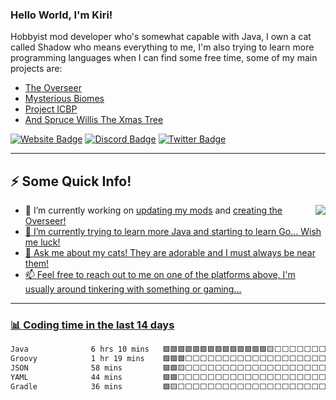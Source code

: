 ### Hello World, I'm Kiri!
<p>
  Hobbyist mod developer who's somewhat capable with Java, I own a cat called Shadow who means everything to me, I'm also trying to learn more programming languages when I can find some free time, some of my main projects are:
</p>

<ul>
  <li><a href="https://github.com/kiricatts/overseer">The Overseer</li>
  <li><a href="https://github.com/kiris-mods/mysterious-biomes">Mysterious Biomes</li>
  <li><a href="https://github.com/kiris-mods/project-icbp">Project ICBP</li>
  <li>And <a href="https://github.com/kiris-mods/spruce-willis-the-xmas-tree">Spruce Willis The Xmas Tree</li>
</ul>

<p>
  <a href="https://tophatcat.dev"><img src="https://img.shields.io/badge/-tophatcat.dev-4E69C8?style=flat-square&amp;labelColor=4E69C8&amp;logo=Firefox&amp;link=https://tophatcat.dev" alt="Website Badge"></a>
  <a href="https://discord.tophatcat.dev"><img src="https://img.shields.io/discord/176780432371744769?style=flat-square&logo=Discord&label=Discord" alt="Discord Badge"></a>
  <a href="https://x.com/kiricattus"><img src="https://img.shields.io/twitter/url?url=https%3A%2F%2Fx.com%2Fkiricattus&label=KiriCattus" alt="Twitter Badge"></a>
</p>

---

<h2>⚡️ Some Quick Info!</h2>
<img align="right" src="https://media1.giphy.com/media/igDIvcIMMGIne/giphy.gif"/>
<ul>
  <li>🔭 I’m currently working on <a href="https://github.com/kiris-mods/">updating my mods</a> and <a href="https://github.com/kiricatts/overseer">creating the Overseer!</li>
  <li>🌱 I’m currently trying to learn more Java and starting to learn Go... Wish me luck!</li>
  <li>💬 Ask me about my cats! They are adorable and I must always be near them!</li>
  <li>📫 Feel free to reach out to me on one of the platforms above, I'm usually around tinkering with something or gaming... </li>
</ul>

---

### :bar_chart: [Coding time in the last 14 days](https://github.com/muety/wakapi)

<!--START_SECTION:waka-->

```txt
Java              6 hrs 10 mins   🟩🟩🟩🟩🟩🟩🟩🟩🟩🟩🟩🟩🟩🟩🟨⬜⬜⬜⬜⬜⬜⬜⬜⬜⬜   58.64 %
Groovy            1 hr 19 mins    🟩🟩🟩⬜⬜⬜⬜⬜⬜⬜⬜⬜⬜⬜⬜⬜⬜⬜⬜⬜⬜⬜⬜⬜⬜   12.53 %
JSON              58 mins         🟩🟩🟨⬜⬜⬜⬜⬜⬜⬜⬜⬜⬜⬜⬜⬜⬜⬜⬜⬜⬜⬜⬜⬜⬜   09.28 %
YAML              44 mins         🟩🟩⬜⬜⬜⬜⬜⬜⬜⬜⬜⬜⬜⬜⬜⬜⬜⬜⬜⬜⬜⬜⬜⬜⬜   07.03 %
Gradle            36 mins         🟩🟨⬜⬜⬜⬜⬜⬜⬜⬜⬜⬜⬜⬜⬜⬜⬜⬜⬜⬜⬜⬜⬜⬜⬜   05.78 %
```

<!--END_SECTION:waka-->
